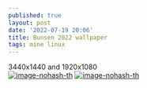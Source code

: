 ```yaml
---
published: true
layout: post
date: '2022-07-19 20:06'
title: Bunsen 2022 wallpaper
tags: mine linux 
---
```

3440x1440 and 1920x1080  
[![image-nohash-th](https://i.imgur.com/vV7ZzvUb.png)](https://i.imgur.com/vV7ZzvU.png)
[![image-nohash-th](https://i.imgur.com/PJkE0kVb.png)](https://i.imgur.com/PJkE0kV.png)
